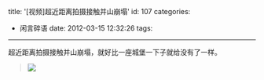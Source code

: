 title: '[视频]超近距离拍摄接触并山崩塌'
id: 107
categories:
  - 闲言碎语
date: 2012-03-15 12:32:26
tags:
---

超近距离拍摄接触并山崩塌，就好比一座城堡一下子就给没有了一样。
> [![](http://m2.img.libdd.com/farm3/174/CA8AA0A8C4DD2BF56EC8AE21C1E10FAE_200_80.PNG)</img>](http://share.vrs.sohu.com/my/v.swf&amp;autoplay=false&amp;id=15102033&amp;skinNum=1&amp;topBar=1&amp;xuid=)